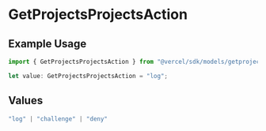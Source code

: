 # GetProjectsProjectsAction

## Example Usage

```typescript
import { GetProjectsProjectsAction } from "@vercel/sdk/models/getprojectsop.js";

let value: GetProjectsProjectsAction = "log";
```

## Values

```typescript
"log" | "challenge" | "deny"
```